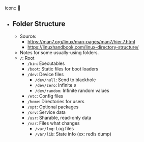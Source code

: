 icon:: 🐧

- ## Folder Structure
	- Source:
		- https://man7.org/linux/man-pages/man7/hier.7.html
		- https://linuxhandbook.com/linux-directory-structure/
	- Notes for some usually-using folders.
	- `/`: Root
		- `/bin`: Executables
		- `/boot`: Static files for boot loaders
		- `/dev`: Device files
			- `/dev/null`: Send to blackhole
			- `/dev/zero`: Infinite `0`
			- `/dev/random`: Infinite random values
		- `/etc`: Config files
		- `/home`: Directories for users
		- `/opt`: Optional packages
		- `/srv`: Service data
		- `/usr`: Sharable, read-only data
		- `/var`: Files what changes
			- `/var/log`: Log files
			- `/var/lib`: State info (ex: redis dump)